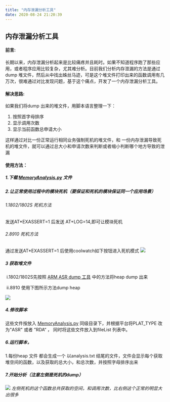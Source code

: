 ```yaml
---
title: "内存泄漏分析工具"
date: 2020-08-24 21:20:39
---
```


## 内存泄漏分析工具

#### 前言:

​			长期以来，内存泄漏分析起来是比较痛疼并且耗时。如果不知道程序跑了那些应用，或者程序应用比较复杂，尤其难分析。目前我们分析内存泄漏的方法是通过dump 堆文件，然后从中找出蛛丝马迹，可是这个堆文件打印出来的函数调用有几万次，很难通过对比发现问题，基于这个痛点，开发了一个内存泄漏分析工具。

#### 解决思路:

 如果我们将dump 出来的堆文件，用脚本语言整理一下：

1. 按照首字母排序
2. 显示调用次数
3. 显示当前函数总申请大小

这样通过对比一份正常运行相同业务强制死机的堆文件，和 一份内存泄漏导致死机的堆文件，就可以通过总大小和申请次数来判断或者缩小判断哪个地方导致的泄漏

#### 使用方法：


##### 1.下载 [MemoryAnalysis.py](http://openluat-luatcommunity.oss-cn-hangzhou.aliyuncs.com/attachment/20200721191935976_MemoryAnalysis.py) 文件

##### 2.让正常使用过程中的模块死机（要保证和死机的模块保证同一个应用场景）
###### 1.1802/1802S 死机方法 
   发送AT*EXASSERT=1 后发送 AT+LOG=14,即可让模块死机
###### 2.8910 死机方法 
   通过发送AT*EXASSERT=1 后使用coolwatch如下按钮进入死机模式
   ![](http://openluat-luatcommunity.oss-cn-hangzhou.aliyuncs.com/images/20200824214107711_QQ图片20200824213751.png)
##### 3 获取堆文件

​	i.1802/1802S先按照 [ARM ASR dump 工具](http://openluat-luatcommunity.oss-cn-hangzhou.aliyuncs.com/attachment/20200824211221041_asr%20ARM%20%E5%B9%B3%E5%8F%B0%E5%86%85%E5%AD%98%E6%B3%84%E6%BC%8F%E9%97%AE%E9%A2%98.7z)  中的方法将heap dump 出来

​	ii.8910 使用下图所示方法dump heap

![](http://openluat-luatcommunity.oss-cn-hangzhou.aliyuncs.com/images/20200824212016825_QQ图片20200824211532.png)
##### 4.修改脚本
  这些文件按放入 [MemoryAnalysis.py](http://openluat-luatcommunity.oss-cn-hangzhou.aliyuncs.com/attachment/20200721191935976_MemoryAnalysis.py) 同级目录下，并根据平台将PLAT_TYPE 改为"ASR" 或者 ”RDA“ ， 同时将这些文件放入到fileList 列表中。

##### 6.运行脚本，
1.每份heap 文件 都会生成一个 以analysis.txt 结尾的文件，文件会显示每个获取堆空间的函数，以及获取的总大小，和总次数，并按照字母排序出来

##### 7.开始分析（注意左侧是死机的dump）
![](http://openluat-luatcommunity.oss-cn-hangzhou.aliyuncs.com/images/20200824212540972_QQ图片20200824212521.png)
*左侧死机的这个函数总共获取的空间，和调用次数，比右侧这个正常的明显大出很多*